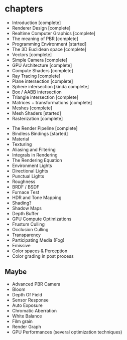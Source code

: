 # chapters

- Introduction [complete]
- Renderer Design [complete]
- Realtime Computer Graphics [complete]
- The meaning of PBR [complete]
- Programming Environment [started]
- The 3D Euclidean space [complete]
- Vectors [complete]
- Simple Camera [complete]
- GPU Architecture [complete]
- Compute Shaders [complete]
- Ray Tracing [complete]
- Plane intersection [complete]
- Sphere intersection [kinda complete]
- Box / AABB intersection
- Triangle intersection [complete]
- Matrices + transformations [complete]
- Meshes [complete]
- Mesh Shaders [started]
- Rasterization [complete]
<!-- - Mesh intersection -->
- The Render Pipeline [complete]
- Bindless Bindings [started]
- Material
- Texturing
- Aliasing and Filtering
- Integrals in Rendering
- The Rendering Equation
- Environment Lights
- Directional Lights
- Punctual Lights
- Roughness
- BRDF / BSDF
- Furnace Test
- HDR and Tone Mapping
- Shading?
- Shadow Maps
- Depth Buffer
- GPU Compute Optimizations
- Frustum Culling
- Occlusion Culling
- Transparency
- Participating Media (Fog)
- Emissive
- Color spaces & Perception
- Color grading in post process

## Maybe

- Advanced PBR Camera
- Bloom
- Depth Of Field
- Sensor Response
- Auto Exposure
- Chromatic Aberration
- White Balance
- Film grain
- Render Graph
- GPU Performances (several optimization techniques)
